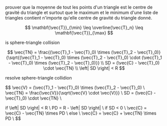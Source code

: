 prouver que la moyenne de tout les points d'un triangle est le centre de gravité du triangle et surtout que le maximum et le minimum d'une liste de triangles contient n'importe qu'elle centre de gravité du triangle donné.

$$
\mathbf{\vec{T}}_{\min} \leq \overline{\vec{T}_n} \leq \mathbf{\vec{T}}_{\max}
$$

is sphere-triangle collision

$$
\vec{TN} = \frac{(\vec{T}_1 - \vec{T}_0) \times (\vec{T}_2 - \vec{T}_0)}{\sqrt{(\vec{T}_1 - \vec{T}_0) \times (\vec{T}_2 - \vec{T}_0) \cdot (\vec{T}_1 - \vec{T}_0) \times (\vec{T}_2 - \vec{T}_0)}} \\
SD = (\vec{C} - \vec{T}_0) \cdot \vec{TN} \\
\left| SD \right| < R
$$

resolve sphere-triangle collidion

$$
\vec{V} = (\vec{T}_1 - \vec{T}_0) \times (\vec{T}_2 - \vec{T}_0) \\
\vec{TN} = \frac{\vec{V}}{\sqrt{\vec{V} \cdot \vec{V}}} \\
SD = (\vec{C} - \vec{T}_0) \cdot \vec{TN} \\

if \left| SD \right| < R \\
    PD = R - \left| SD \right| \\
    if SD < 0 \\
        \vec{C} = \vec{C} - \vec{TN} \times PD \\
    else \\
        \vec{C} = \vec{C} + \vec{TN} \times PD \\
$$
